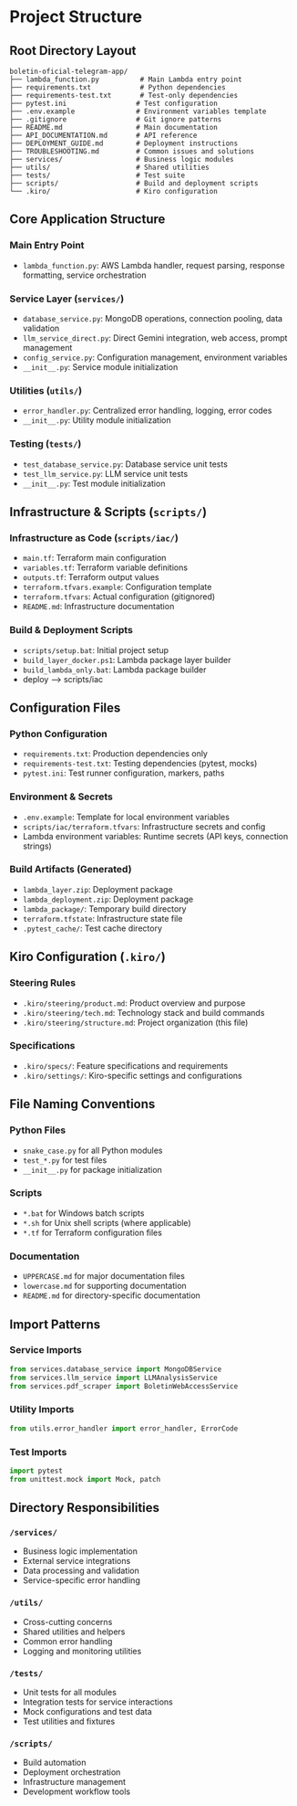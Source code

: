 # Project Structure

## Root Directory Layout

```
boletin-oficial-telegram-app/
├── lambda_function.py          # Main Lambda entry point
├── requirements.txt            # Python dependencies
├── requirements-test.txt       # Test-only dependencies
├── pytest.ini                 # Test configuration
├── .env.example               # Environment variables template
├── .gitignore                 # Git ignore patterns
├── README.md                  # Main documentation
├── API_DOCUMENTATION.md       # API reference
├── DEPLOYMENT_GUIDE.md        # Deployment instructions
├── TROUBLESHOOTING.md         # Common issues and solutions
├── services/                  # Business logic modules
├── utils/                     # Shared utilities
├── tests/                     # Test suite
├── scripts/                   # Build and deployment scripts
└── .kiro/                     # Kiro configuration
```

## Core Application Structure

### Main Entry Point
- `lambda_function.py`: AWS Lambda handler, request parsing, response formatting, service orchestration

### Service Layer (`services/`)
- `database_service.py`: MongoDB operations, connection pooling, data validation
- `llm_service_direct.py`: Direct Gemini integration, web access, prompt management
- `config_service.py`: Configuration management, environment variables
- `__init__.py`: Service module initialization

### Utilities (`utils/`)
- `error_handler.py`: Centralized error handling, logging, error codes
- `__init__.py`: Utility module initialization

### Testing (`tests/`)
- `test_database_service.py`: Database service unit tests
- `test_llm_service.py`: LLM service unit tests  
- `__init__.py`: Test module initialization

## Infrastructure & Scripts (`scripts/`)

### Infrastructure as Code (`scripts/iac/`)
- `main.tf`: Terraform main configuration
- `variables.tf`: Terraform variable definitions
- `outputs.tf`: Terraform output values
- `terraform.tfvars.example`: Configuration template
- `terraform.tfvars`: Actual configuration (gitignored)
- `README.md`: Infrastructure documentation

### Build & Deployment Scripts
- `scripts/setup.bat`: Initial project setup
- `build_layer_docker.ps1`: Lambda package layer builder
- `build_lambda_only.bat`: Lambda package builder
- deploy --> scripts/iac

## Configuration Files

### Python Configuration
- `requirements.txt`: Production dependencies only
- `requirements-test.txt`: Testing dependencies (pytest, mocks)
- `pytest.ini`: Test runner configuration, markers, paths

### Environment & Secrets
- `.env.example`: Template for local environment variables
- `scripts/iac/terraform.tfvars`: Infrastructure secrets and config
- Lambda environment variables: Runtime secrets (API keys, connection strings)

### Build Artifacts (Generated)
- `lambda_layer.zip`: Deployment package
- `lambda_deployment.zip`: Deployment package
- `lambda_package/`: Temporary build directory
- `terraform.tfstate`: Infrastructure state file
- `.pytest_cache/`: Test cache directory

## Kiro Configuration (`.kiro/`)

### Steering Rules
- `.kiro/steering/product.md`: Product overview and purpose
- `.kiro/steering/tech.md`: Technology stack and build commands
- `.kiro/steering/structure.md`: Project organization (this file)

### Specifications
- `.kiro/specs/`: Feature specifications and requirements
- `.kiro/settings/`: Kiro-specific settings and configurations

## File Naming Conventions

### Python Files
- `snake_case.py` for all Python modules
- `test_*.py` for test files
- `__init__.py` for package initialization

### Scripts
- `*.bat` for Windows batch scripts
- `*.sh` for Unix shell scripts (where applicable)
- `*.tf` for Terraform configuration files

### Documentation
- `UPPERCASE.md` for major documentation files
- `lowercase.md` for supporting documentation
- `README.md` for directory-specific documentation

## Import Patterns

### Service Imports
```python
from services.database_service import MongoDBService
from services.llm_service import LLMAnalysisService
from services.pdf_scraper import BoletinWebAccessService
```

### Utility Imports
```python
from utils.error_handler import error_handler, ErrorCode
```

### Test Imports
```python
import pytest
from unittest.mock import Mock, patch
```

## Directory Responsibilities

### `/services/`
- Business logic implementation
- External service integrations
- Data processing and validation
- Service-specific error handling

### `/utils/`
- Cross-cutting concerns
- Shared utilities and helpers
- Common error handling
- Logging and monitoring utilities

### `/tests/`
- Unit tests for all modules
- Integration tests for service interactions
- Mock configurations and test data
- Test utilities and fixtures

### `/scripts/`
- Build automation
- Deployment orchestration
- Infrastructure management
- Development workflow tools